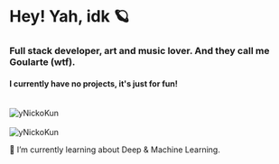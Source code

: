 <h1>Hey! Yah, idk 🪐</h1>
<h3>Full stack developer, art and music lover. And they call me Goularte (wtf).</h3>

<h4>I currently have no projects, it's just for fun!</h4>

<br/>
<a>
<img src="https://github-readme-stats.vercel.app/api?username=yNickoKun&show_icons=true&theme=tokyonight&count_private=true" alt="yNickoKun" />
</a>
<br/>

<br/>
<a>
<img src="https://github-readme-stats.vercel.app/api/top-langs/?username=yNickoKun&layout=compact" alt="yNickoKun" />
</a>
<br/>

🌱 I’m currently learning about Deep & Machine Learning.

